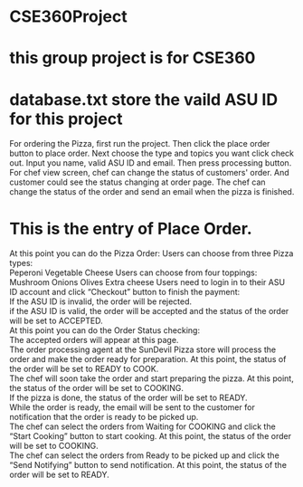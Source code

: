 # CSE360Project
# this group project is for CSE360
# database.txt store the vaild ASU ID for this project
For ordering the Pizza, first run the project.
Then click the place order button to place order.
Next choose the type and topics you want click check out.
Input you name, valid ASU ID and email. Then press processing button.
For chef view screen, chef can change the status of customers' order.
And customer could see the status changing at order page.
The chef can change the status of the order and send an email when the pizza is finished.

 
# This is the entry of Place Order.
At this point you can do the Pizza Order:
Users can choose from three Pizza types:<br />
Peperoni
Vegetable
Cheese
Users can choose from four toppings:<br />
Mushroom
Onions
Olives
Extra cheese
Users need to login in to their ASU ID account and click “Checkout” button to finish the payment:<br />
    If the ASU ID is invalid, the order will be rejected.<br />
    if the ASU ID is valid, the order will be accepted and the status of the order will be set to ACCEPTED.<br />
At this point you can do the Order Status checking:<br />
The accepted orders will appear at this page.<br />
The order processing agent at the SunDevil Pizza store will process the order and make the order ready for preparation. At this point, the status of the order will be set to READY to COOK.<br />
The chef will soon take the order and start preparing the pizza. At this point, the status of the order will be set to COOKING.<br />
If the pizza is done, the status of the order will be set to READY.<br />
While the order is ready, the email will be sent to the customer for notification that the order is ready to be picked up. <br />
The chef can select the orders from Waiting for COOKING and click the “Start Cooking” button to start cooking. At this point, the status of the order will be set to COOKING. <br />
The chef can select the orders from Ready to be picked up and click the “Send Notifying” button to send notification. At this point, the status of the order will be set to READY. <br />
